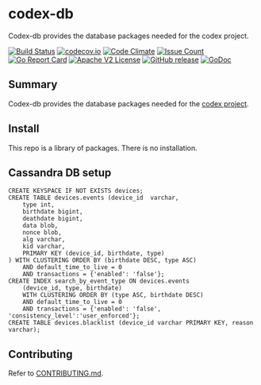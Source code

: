 # codex-db

Codex-db provides the database packages needed for the codex project.

[![Build Status](https://travis-ci.com/xmidt-org/codex-db.svg?branch=master)](https://travis-ci.com/xmidt-org/codex-db)
[![codecov.io](http://codecov.io/github/xmidt-org/codex-db/coverage.svg?branch=master)](http://codecov.io/github/xmidt-org/codex-db?branch=master)
[![Code Climate](https://codeclimate.com/github/xmidt-org/codex-db/badges/gpa.svg)](https://codeclimate.com/github/xmidt-org/codex-db)
[![Issue Count](https://codeclimate.com/github/xmidt-org/codex-db/badges/issue_count.svg)](https://codeclimate.com/github/xmidt-org/codex-db)
[![Go Report Card](https://goreportcard.com/badge/github.com/xmidt-org/codex-db)](https://goreportcard.com/report/github.com/xmidt-org/codex-db)
[![Apache V2 License](http://img.shields.io/badge/license-Apache%20V2-blue.svg)](https://github.com/xmidt-org/codex-db/blob/master/LICENSE)
[![GitHub release](https://img.shields.io/github/release/xmidt-org/codex-db.svg)](CHANGELOG.md)
[![GoDoc](https://godoc.org/github.com/xmidt-org/codex-db?status.svg)](https://godoc.org/github.com/xmidt-org/codex-db)

## Summary

Codex-db provides the database packages needed for the [codex project](https://github.com/xmidt-org/codex-deploy).

## Install
This repo is a library of packages.  There is no installation.


## Cassandra DB setup
```cassandraql
CREATE KEYSPACE IF NOT EXISTS devices;
CREATE TABLE devices.events (device_id  varchar,
    type int,
    birthdate bigint,
    deathdate bigint,
    data blob,
    nonce blob,
    alg varchar,
    kid varchar,
    PRIMARY KEY (device_id, birthdate, type)
) WITH CLUSTERING ORDER BY (birthdate DESC, type ASC)
    AND default_time_to_live = 0
    AND transactions = {'enabled': 'false'};
CREATE INDEX search_by_event_type ON devices.events
    (device_id, type, birthdate) 
    WITH CLUSTERING ORDER BY (type ASC, birthdate DESC)
    AND default_time_to_live = 0
    AND transactions = {'enabled': 'false', 'consistency_level':'user_enforced'};
CREATE TABLE devices.blacklist (device_id varchar PRIMARY KEY, reason varchar);
```



## Contributing
Refer to [CONTRIBUTING.md](CONTRIBUTING.md).